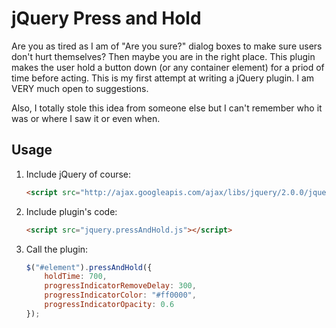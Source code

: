 # jQuery Press and Hold


Are you as tired as I am of "Are you sure?" dialog boxes to make sure users don't hurt themselves? Then maybe you are in the right place. This plugin makes the user hold a button down (or any container element) for a priod of time before acting. This is my first attempt at writing a jQuery plugin. I am VERY much open to suggestions.

Also, I totally stole this idea from someone else but I can't remember who it was or where I saw it or even when. 

## Usage

1. Include jQuery of course:

	```html
	<script src="http://ajax.googleapis.com/ajax/libs/jquery/2.0.0/jquery.min.js"></script>
	```

2. Include plugin's code:

	```html
	<script src="jquery.pressAndHold.js"></script>
	```

3. Call the plugin:

	```javascript
	$("#element").pressAndHold({
		holdTime: 700,
		progressIndicatorRemoveDelay: 300,
		progressIndicatorColor: "#ff0000",
		progressIndicatorOpacity: 0.6
	});
	```


